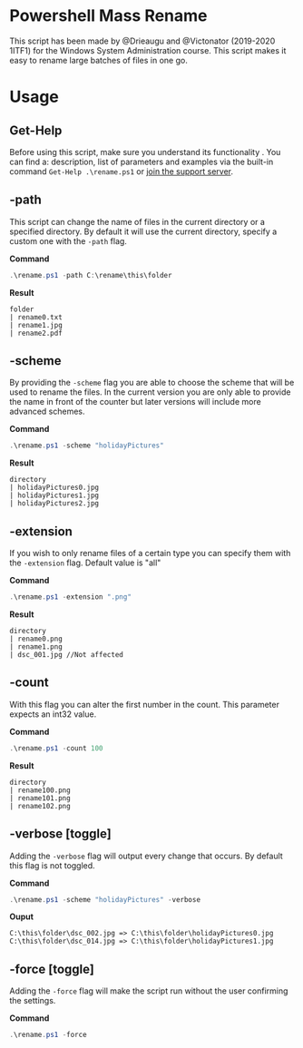 # Powershell Mass Rename

This script has been made by @Drieaugu and @Victonator (2019-2020 1ITF1) for the Windows System Administration course. This script makes it easy to rename large batches of files in one go.

# Usage

## Get-Help

Before using this script, make sure you understand its functionality . You can find a: description, list of parameters and examples via the built-in command `Get-Help .\rename.ps1` or [join the support server](https://discord.gg/nwpnt8B).

## -path

This script can change the name of files in the current directory or a specified directory. By default it will use the current directory, specify a custom one with the `-path` flag.

**Command**

```powershell
.\rename.ps1 -path C:\rename\this\folder
```

**Result**

```
folder
| rename0.txt
| rename1.jpg
| rename2.pdf
```

## -scheme

By providing the `-scheme` flag you are able to choose the scheme that will be used to rename the files. In the current version you are only able to provide the name in front of the counter but later versions will include more advanced schemes.

**Command**

```powershell
.\rename.ps1 -scheme "holidayPictures"
```

**Result**

```
directory
| holidayPictures0.jpg
| holidayPictures1.jpg
| holidayPictures2.jpg
```

## -extension

If you wish to only rename files of a certain type you can specify them with the `-extension` flag. Default value is "all"

**Command**

```powershell
.\rename.ps1 -extension ".png"
```

**Result**

```
directory
| rename0.png
| rename1.png
| dsc_001.jpg //Not affected
```

## -count

With this flag you can alter the first number in the count. This parameter expects an int32 value.

**Command**

```powershell
.\rename.ps1 -count 100
```

**Result**

```
directory
| rename100.png
| rename101.png
| rename102.png
```

## -verbose [toggle]

Adding the `-verbose` flag will output every change that occurs. By default this flag is not toggled.

**Command**

```powershell
.\rename.ps1 -scheme "holidayPictures" -verbose
```

**Ouput**

```
C:\this\folder\dsc_002.jpg => C:\this\folder\holidayPictures0.jpg
C:\this\folder\dsc_014.jpg => C:\this\folder\holidayPictures1.jpg
```

## -force [toggle]

Adding the `-force` flag will make the script run without the user confirming the settings.

**Command**

```powershell
.\rename.ps1 -force
```
